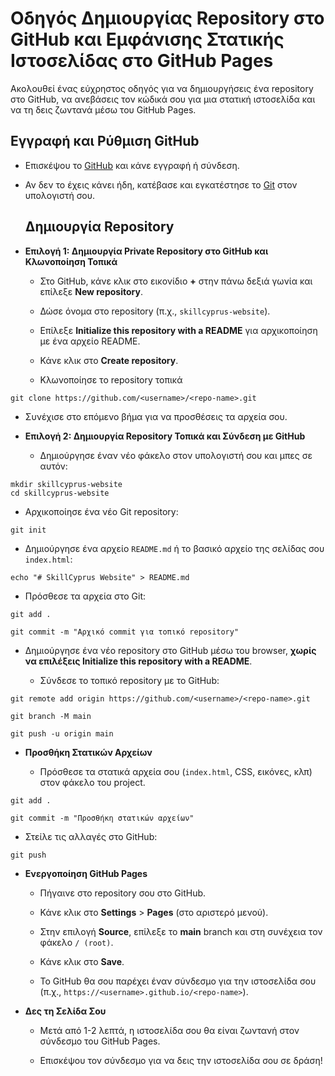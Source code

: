 # Οδηγός Δημιουργίας Repository στο GitHub και Εμφάνισης Στατικής Ιστοσελίδας στο GitHub Pages

Ακολουθεί ένας εύχρηστος οδηγός για να δημιουργήσεις ένα repository στο GitHub, να ανεβάσεις τον κώδικά σου για μια στατική ιστοσελίδα και να τη δεις ζωντανά μέσω του GitHub Pages.

## Εγγραφή και Ρύθμιση GitHub

* Επισκέψου το [GitHub](https://github.com) και κάνε εγγραφή ή σύνδεση.

* Αν δεν το έχεις κάνει ήδη, κατέβασε και εγκατέστησε το [Git](https://git-scm.com/) στον υπολογιστή σου.

  ## Δημιουργία Repository

* **Επιλογή 1: Δημιουργία Private Repository στο GitHub και Κλωνοποίηση Τοπικά**

  * Στο GitHub, κάνε κλικ στο εικονίδιο **\+** στην πάνω δεξιά γωνία και επίλεξε **New repository**.

  * Δώσε όνομα στο repository (π.χ., `skillcyprus-website`).

  * Επίλεξε **Initialize this repository with a README** για αρχικοποίηση με ένα αρχείο README.

  * Κάνε κλικ στο **Create repository**.

  * Κλωνοποίησε το repository τοπικά

`git clone https://github.com/<username>/<repo-name>.git`

* Συνέχισε στο επόμενο βήμα για να προσθέσεις τα αρχεία σου.

* **Επιλογή 2: Δημιουργία Repository Τοπικά και Σύνδεση με GitHub**

  * Δημιούργησε έναν νέο φάκελο στον υπολογιστή σου και μπες σε αυτόν:

`mkdir skillcyprus-website`  
`cd skillcyprus-website`

* Αρχικοποίησε ένα νέο Git repository:

`git init`

* Δημιούργησε ένα αρχείο `README.md` ή το βασικό αρχείο της σελίδας σου `index.html`:

`echo "# SkillCyprus Website" > README.md`

* Πρόσθεσε τα αρχεία στο Git:

`git add .`

`git commit -m "Αρχικό commit για τοπικό repository"`

* Δημιούργησε ένα νέο repository στο GitHub μέσω του browser, **χωρίς να επιλέξεις Initialize this repository with a README**.

  * Σύνδεσε το τοπικό repository με το GitHub:

`git remote add origin https://github.com/<username>/<repo-name>.git`

`git branch -M main`

`git push -u origin main`

* **Προσθήκη Στατικών Αρχείων**

  * Πρόσθεσε τα στατικά αρχεία σου (`index.html`, CSS, εικόνες, κλπ) στον φάκελο του project.

`git add .`

`git commit -m "Προσθήκη στατικών αρχείων"`

* Στείλε τις αλλαγές στο GitHub:

`git push`

* **Ενεργοποίηση GitHub Pages**

  * Πήγαινε στο repository σου στο GitHub.

  * Κάνε κλικ στο **Settings** \> **Pages** (στο αριστερό μενού).

  * Στην επιλογή **Source**, επίλεξε το **main** branch και στη συνέχεια τον φάκελο `/ (root)`.

  * Κάνε κλικ στο **Save**.

  * Το GitHub θα σου παρέχει έναν σύνδεσμο για την ιστοσελίδα σου (π.χ., `https://<username>.github.io/<repo-name>`).

* **Δες τη Σελίδα Σου**

  * Μετά από 1-2 λεπτά, η ιστοσελίδα σου θα είναι ζωντανή στον σύνδεσμο του GitHub Pages.

  * Επισκέψου τον σύνδεσμο για να δεις την ιστοσελίδα σου σε δράση\!

